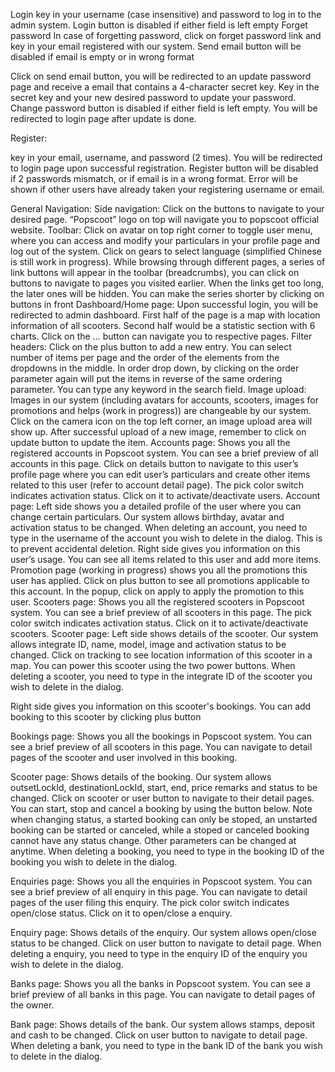 Login
key in your username (case insensitive) and password to log in to the admin system. Login button is disabled if either field is left empty
Forget password
In case of forgetting password, click on forget password link and key in your email registered with our system. Send email button will be disabled if email is empty or in wrong format

Click on send email button, you will be redirected to an update password page and receive a email that contains a 4-character secret key. Key in the secret key and your new desired password to update your password. Change password button is disabled if either field is left empty. You will be redirected to login page after update is done. 

Register:

key in your email, username, and password (2 times). You will be redirected to login page upon successful registration. Register button will be disabled if 2 passwords mismatch, or if email is in a wrong format. Error will be shown if other users have already taken your registering username or email.


General Navigation:
Side navigation: Click on the buttons to navigate to your desired page. “Popscoot” logo on top will navigate you to popscoot official website.
Toolbar: Click on avatar on top right corner to toggle user menu, where you can access and modify your particulars in your profile page and log out of the system. Click on gears to select language (simplified Chinese is still work in progress). While browsing through different pages, a series of link buttons will appear in the toolbar (breadcrumbs), you can click on buttons to navigate to pages you visited earlier. When the links get too long, the later ones will be hidden. You can make the series shorter by clicking on buttons in front
Dashboard/Home page:
Upon successful login, you will be redirected to admin dashboard. First half of the page is a map with location information of all scooters. Second half would be a statistic section with 6 charts. Click on the … button can navigate you to respective pages.
Filter headers:
Click on the plus button to add a new entry. You can select number of items per page and the order of the elements from the dropdowns in the middle. In order drop down, by clicking on the order parameter again will put the items in reverse of the same ordering parameter. You can type any keyword in the search field.
Image upload:
Images in our system (including avatars for accounts, scooters, images for promotions and helps (work in progress)) are changeable by our system. Click on the camera icon on the top left corner, an image upload area will show up. After successful upload of a new image, remember to click on update button to update the item.
Accounts page:
Shows you all the registered accounts in Popscoot system. You can see a brief preview of all accounts in this page. Click on details button to navigate to this user’s profile page where you can edit user’s particulars and create other items related to this user (refer to account detail page). The pick color switch indicates activation status. Click on it to activate/deactivate users.
Account page:
Left side shows you a detailed profile of the user where you can change certain particulars. Our system allows birthday, avatar and activation status to be changed. When deleting an account, you need to type in the username of the account you wish to delete in the dialog. This is to prevent accidental deletion.
Right side gives you information on this user’s usage. You can see all items related to this user and add more items. Promotion page (working in progress) shows you all the promotions this user has applied. Click on plus button to see all promotions applicable to this account. In the popup, click on apply to apply the promotion to this user.
Scooters page:
Shows you all the registered scooters in Popscoot system. You can see a brief preview of all scooters in this page. The pick color switch indicates activation status. Click on it to activate/deactivate scooters.
Scooter page: 
Left side shows details of the scooter. Our system allows integrate ID, name, model, image and activation status to be changed. Click on tracking to see location information of this scooter in a map. You can power this scooter using the two power buttons. When deleting a scooter, you need to type in the integrate ID of the scooter you wish to delete in the dialog.

Right side gives you information on this scooter's bookings. You can add booking to this scooter by clicking plus button

Bookings page:
Shows you all the bookings in Popscoot system. You can see a brief preview of all scooters in this page. You can navigate to detail pages of the scooter and user involved in this booking.

Scooter page: 
Shows details of the booking. Our system allows outsetLockId, destinationLockId, start, end, price remarks and status to be changed. Click on scooter or user button to navigate to their detail pages. You can start, stop and cancel a booking by using the button below. Note when changing status, a started booking can only be stoped, an unstarted booking can be started or canceled, while a stoped or canceled booking cannot have any status change. Other parameters can be changed at anytime. When deleting a booking, you need to type in the booking ID of the booking you wish to delete in the dialog.

Enquiries page:
Shows you all the enquiries in Popscoot system. You can see a brief preview of all enquiry in this page. You can navigate to detail pages of the user filing this enquiry. The pick color switch indicates open/close status. Click on it to open/close a enquiry.

Enquiry page: 
Shows details of the enquiry. Our system allows open/close status to be changed. Click on user button to navigate to detail page. When deleting a enquiry, you need to type in the enquiry ID of the enquiry you wish to delete in the dialog.

Banks page:
Shows you all the banks in Popscoot system. You can see a brief preview of all banks in this page. You can navigate to detail pages of the owner.

Bank page: 
Shows details of the bank. Our system allows stamps, deposit and cash to be changed. Click on user button to navigate to detail page. When deleting a bank, you need to type in the bank ID of the bank you wish to delete in the dialog.